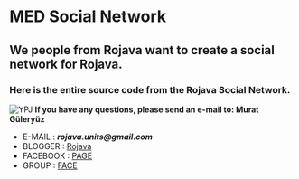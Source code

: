 MED Social Network
======================

## We people from Rojava want to create a social network for Rojava.
### Here is the entire source code from the Rojava Social Network.
![YPJ](https://i.ytimg.com/vi/aUX8yxAd8-I/maxresdefault.jpg)
**If you have any questions, please send an e-mail to: Murat Güleryüz**
* E-MAIL : **_rojava.units@gmail.com_**
* BLOGGER : [Rojava ](http://www.rojava-info.com)
* FACEBOOK : [PAGE]( https://www.facebook.com/saveefrin)
* GROUP    : [FACE](https://www.facebook.com/groups/rojavasupport)

